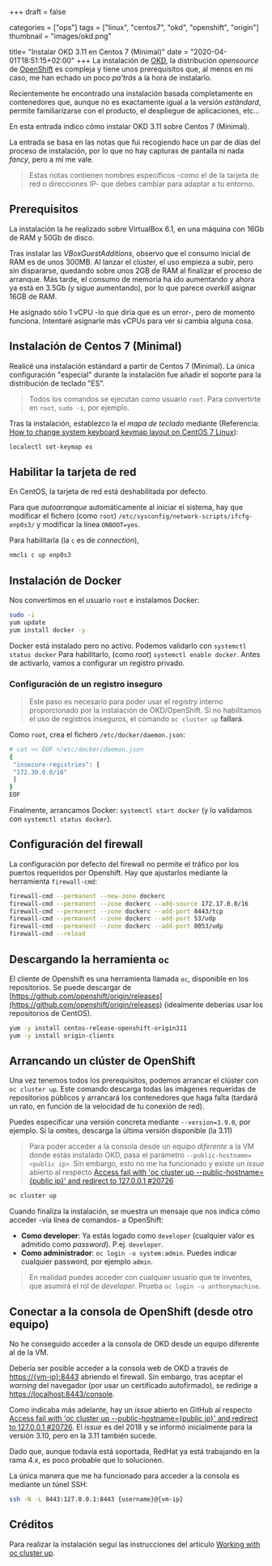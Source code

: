 +++
draft = false

categories = ["ops"]
tags = ["linux", "centos7", "okd", "openshift", "origin"]
thumbnail = "images/okd.png"

title=  "Instalar OKD 3.11 en Centos 7 (Minimal)"
date = "2020-04-01T18:51:15+02:00"
+++
La instalación de [OKD](https://www.okd.io/), la distribución *opensource* de [OpenShift](https://www.openshift.com/) es compleja y tiene unos prerequisitos que, al menos en mi caso, me han echado un poco *pa'trás* a la hora de instalarlo.

Recientemente he encontrado una instalación basada completamente en contenedores que, aunque no es exactamente igual a la versión *estándard*, permite familiarizarse con el producto, el despliegue de aplicaciones, etc...

En esta entrada indico cómo instalar OKD 3.11 sobre Centos 7 (Minimal).
<!--more-->

La entrada se basa en las notas que fui recogiendo hace un par de días del proceso de instalación, por lo que no hay capturas de pantalla ni nada *fancy*, pero a mí me vale.

> Estas notas contienen nombres específicos -como el de la tarjeta de red o direcciones IP- que debes cambiar para adaptar a tu entorno.

## Prerequisitos

La instalación la he realizado sobre VirtualBox 6.1, en una máquina con 16Gb de RAM y 50Gb de disco.

Tras instalar las *VBoxGuestAdditions*, observo que el consumo inicial de RAM es de unos 300MB. Al lanzar el clúster, el uso empieza a subir, pero sin dispararse, quedando sobre unos 2GB de RAM al finalizar el proceso de arranque. Más tarde, el consumo de memoria ha ido aumentando y ahora ya está en 3.5Gb (y sigue aumentando), por lo que parece *overkill* asignar 16GB de RAM.

He asignado sólo 1 vCPU -lo que diría que es un error-, pero de momento funciona. Intentaré asignarle más vCPUs para ver si cambia alguna cosa.

## Instalación de Centos 7 (Minimal)

Realicé una instalación estándard a partir de Centos 7 (Minimal). La única configuración "especial" durante la instalación fue añadir el soporte para la distribución de teclado "ES".

> Todos los comandos se ejecutan como usuario `root`. Para convertirte en `root`, `sudo -i`, por ejemplo.

Tras la instalación, establezco la el *mapa de teclado* mediante (Referencia: [How to change system keyboard keymap layout on CentOS 7 Linux](https://linuxconfig.org/how-to-change-system-keyboard-keymap-layout-on-centos-7-linux)):

```bash
localectl set-keymap es
```

## Habilitar la tarjeta de red

En CentOS, la tarjeta de red está deshabilitada por defecto.

Para que *autoarranque* automáticamente al iniciar el sistema, hay que modificar el fichero (como `root`) `/etc/sysconfig/network-scripts/ifcfg-enp0s3/` y modificar la línea `ONBOOT=yes`.

Para habilitarla (la `c` es de *connection*),

```bash
nmcli c up enp0s3
```

## Instalación de Docker

Nos convertimos en el usuario `root` e instalamos Docker:

```bash
sudo -i
yum update
yum install docker -y
```

Docker está instalado pero no activo. Podemos validarlo con `systemctl status docker`
Para habilitarlo, (como *root*) `systemctl enable docker`. Antes de activarlo, vamos a configurar un registro privado.

### Configuración de un registro inseguro

> Este paso es necesario para poder usar el *registry* interno proporcionado por la instalación de OKD/OpenShift. Si no habilitamos el uso de registros inseguros, el comando `oc cluster up` **fallará**.

Como `root`, crea el fichero `/etc/docker/daemon.json`:

```bash
# cat << EOF >/etc/docker/daemon.json
{
 "insecure-registries": [
 "172.30.0.0/16"
 ]
}
EOF
```

Finalmente, arrancamos Docker: `systemctl start docker` (y lo validamos con `systemctl status docker`).

## Configuración del firewall

La configuración por defecto del firewall no permite el tráfico por los puertos requeridos por Openshift. Hay que ajustarlos mediante la herramienta `firewall-cmd`:

```bash
firewall-cmd --permanent --new-zone dockerc
firewall-cmd --permanent --zone dockerc --add-source 172.17.0.0/16
firewall-cmd --permanent --zone dockerc --add-port 8443/tcp
firewall-cmd --permanent --zone dockerc --add-port 53/udp
firewall-cmd --permanent --zone dockerc --add-port 8053/udp
firewall-cmd --reload
```

## Descargando la herramienta `oc`

El cliente de Openshift es una herramienta llamada `oc`, disponible en los repositorios. Se puede descargar de [https://github.com/openshift/origin/releases](https://github.com/openshift/origin/releases) (idealmente deberías usar los repositorios de CentOS).

```bash
yum -y install centos-release-openshift-origin311
yum -y install origin-clients
```

## Arrancando un clúster de OpenShift

Una vez tenemos todos los prerequisitos, podemos arrancar el clúster con `oc cluster up`. Este comando descarga todas las imágenes requeridas de repositorios públicos y arrancará los contenedores que haga falta (tardará un rato, en función de la velocidad de tu conexión de red).

Puedes especificar una versión concreta mediante `--version=3.9.0`, por ejemplo. Si la omites, descarga la última versión disponible (la 3.11)

> Para poder acceder a la consola desde un equipo *diferente* a la VM donde estás instalado OKD, pasa el parámetro `--public-hostname=<public ip>`. Sin embargo, esto no me ha funcionado y existe un *issue* abierto al respecto [Access fail with 'oc cluster up --public-hostname={public ip}' and redirect to 127.0.0.1 #20726](https://github.com/openshift/origin/issues/20726)

```bash
oc cluster up
```

Cuando finaliza la instalación, se muestra un mensaje que nos indica cómo acceder -vía línea de comandos- a OpenShift:

- **Como developer**: Ya estás logado como `developer` (cualquier valor es admitido como *password*). P.ej. `developer`.
- **Como administrador**: `oc login -u system:admin`. Puedes indicar cualquier password, por ejemplo `admin`.

> En realidad puedes acceder con cualquier usuario que te inventes, que asumirá el rol de *developer*. Prueba `oc login -u anthonymachine`.

## Conectar a la consola de OpenShift (desde otro equipo)

No he conseguido acceder a la consola de OKD desde un equipo diferente al de la VM.

Debería ser posible acceder a la consola web de OKD a través de [https://{vm-ip}:8443](https://{vm-ip}:8443) abriendo el firewall. Sin embargo, tras aceptar el *warning* del navegador (por usar un certificado autofirmado), se redirige a [https://localhost:8443/console](https://localhost:8443/console).

Como indicaba más adelante, hay un *issue* abierto en GitHub al respecto [Access fail with 'oc cluster up --public-hostname={public ip}' and redirect to 127.0.0.1 #20726](https://github.com/openshift/origin/issues/20726). El *issue* es del 2018 y se informó inicialmente para la versión 3.10, pero en la 3.11 también sucede.

Dado que, aunque todavía está soportada, RedHat ya está trabajando en la rama 4.x, es poco probable que lo solucionen.

La única manera que me ha funcionado para acceder a la consola es mediante un túnel SSH:

```bash
ssh -N -L 8443:127.0.0.1:8443 {username}@{vm-ip}
```

## Créditos

Para realizar la instalación seguí las instrucciones del artículo [Working with oc cluster up](https://medium.com/@fabiojose/working-with-oc-cluster-up-a052339ea219).
